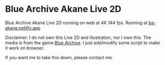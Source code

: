 # Blue Archive Akane Live 2D
Blue Archive Akane Live 2D running on web at 4K 144 fps.
Running at [ba-akane.netlify.app](https://ba-akane.netlify.app)

Disclaimer: I do not own this Live 2D and illustration, nor I own this.
The media is from the game [Blue Archive](https://bluearchive.jp).
I just add/modify some script to make it work on browser.

If you want me to take this down, please contact me.

